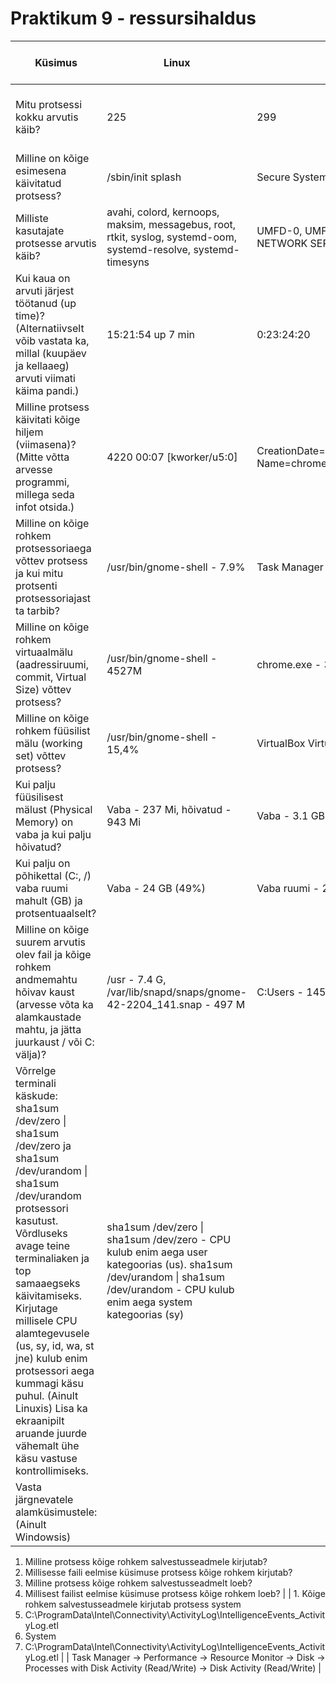 # Praktikum 9 - ressursihaldus
|  Küsimus  |  Linux  |  Windows  |  Linuxis kasutatud käsklus  |  Windowsis kasutatud tööriist  |
|  ---  |  ---  |  ---  |  ---  |  ---  |
|  Mitu protsessi kokku arvutis käib?  |  225  |  299  |  ps -aux \| wc -l  |  Task Manager -> Performance -> Processes |
|  Milline on kõige esimesena käivitatud protsess?  | /sbin/init splash | Secure System | ps axo pid,cmd,comm,etime; ps -eo pid,args | Process Explorer -> Start Time |
| Milliste kasutajate protsesse arvutis käib? | avahi, colord, kernoops, maksim, messagebus, root, rtkit, syslog, systemd-oom, systemd-resolve, systemd-timesyns | UMFD-0, UMFD-6, maksi, nx, LOCAL SERVICE, NETWORK SERVICE, SYSTEM, DWM-6 | ps -eo user \| sort \| uniq | Process Explorer -> User Name |
|  Kui kaua on arvuti järjest töötanud (up time)? (Alternatiivselt võib vastata ka, millal (kuupäev ja kellaaeg) arvuti viimati käima pandi.)  |  15:21:54 up 7 min  |  0:23:24:20  |  uptime  |  Task Manager -> Performance -> Up time  |
|  Milline protsess käivitati kõige hiljem (viimasena)? (Mitte võtta arvesse programmi, millega seda infot otsida.)  |  4220   00:07 [kworker/u5:0]  |  CreationDate=20241119153508.518921+120 Name=chrome.exe  |  ps -eo pid,etime,cmd --sort=-etime  |  Process Explorer -> Start Time  |
|  Milline on kõige rohkem protsessoriaega võttev protsess ja kui mitu protsenti protsessoriajast ta tarbib?  |  /usr/bin/gnome-shell - 7.9%  |  Task Manager - 4.2%  |  htop  |  Task Manager -> Processes -> CPU  |
|  Milline on kõige rohkem virtuaalmälu (aadressiruumi, commit, Virtual Size) võttev protsess?  |  /usr/bin/gnome-shell - 4527M  |  chrome.exe - 3 432 750 972 K  |  htop -> VIRT  |  Process Explorer -> Virtual Size  |
|  Milline on kõige rohkem füüsilist mälu (working set) võttev protsess?  |   /usr/bin/gnome-shell - 15,4%  |  VirtualBox Virtual Machine - 2893.7 MB  |  htop -> MEM  |  Task Manager -> Processes -> Memory  |
|  Kui palju füüsilisest mälust (Physical Memory) on vaba ja kui palju hõivatud?  |  Vaba - 237 Mi, hõivatud - 943 Mi  |  Vaba - 3.1 GB, hõivatud - 12,3 GB  |  free -h  |  Task Manager -> Performance -> Memory  |
|  Kui palju on põhikettal (C:, /) vaba ruumi mahult (GB) ja protsentuaalselt?  |  Vaba - 24 GB (49%)  |  Vaba ruumi - 233 GB (49.16%)  |  df -h  |  File explorer -> Thic PC -> C: Properties -> General  |
|  Milline on kõige suurem arvutis olev fail ja kõige rohkem andmemahtu hõivav kaust (arvesse võta ka alamkaustade mahtu, ja jätta juurkaust / või C: välja)?  |  /usr - 7.4 G, /var/lib/snapd/snaps/gnome-42-2204_141.snap - 497 M  |  C:Users - 145 GB, Virtual Disk Image - 101 GB  |  sudo du -ah / \| sort -rh \| head -n 50  |  WinDirStat -> C:  |
|  Võrrelge terminali käskude: sha1sum /dev/zero \| sha1sum /dev/zero ja sha1sum /dev/urandom \| sha1sum /dev/urandom protsessori kasutust. Võrdluseks avage teine terminaliaken ja top samaaegseks käivitamiseks. Kirjutage millisele CPU alamtegevusele (us, sy, id, wa, st jne) kulub enim protsessori aega kummagi käsu puhul. (Ainult Linuxis) Lisa ka ekraanipilt aruande juurde vähemalt ühe käsu vastuse kontrollimiseks.  |  sha1sum /dev/zero \| sha1sum /dev/zero - CPU kulub enim aega user kategoorias (us). sha1sum /dev/urandom \| sha1sum /dev/urandom - CPU kulub enim aega system kategoorias (sy) |    |  sha1sum /dev/zero \| sha1sum /dev/zero, sha1sum /dev/urandom \| sha1sum /dev/urandom, top  |    |
|  Vasta järgnevatele alamküsimustele: (Ainult Windowsis)
1. Milline protsess kõige rohkem salvestusseadmele kirjutab?
2. Millisesse faili eelmise küsimuse protsess kõige rohkem kirjutab?
3. Milline protsess kõige rohkem salvestusseadmelt loeb?
4. Millisest failist eelmise küsimuse protsess kõige rohkem loeb?  |   |  1. Kõige rohkem salvestusseadmele kirjutab protsess system
 2. C:\ProgramData\Intel\Connectivity\ActivityLog\IntelligenceEvents_ActivityLog.etl
   3. System
   4. C:\ProgramData\Intel\Connectivity\ActivityLog\IntelligenceEvents_ActivityLog.etl  |    | Task Manager -> Performance -> Resource Monitor -> Disk -> Processes with Disk Activity (Read/Write) -> Disk Activity (Read/Write)  |
